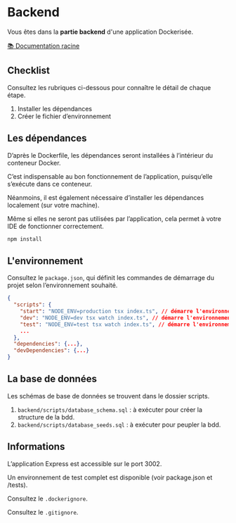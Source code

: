 # Backend

Vous êtes dans la **partie backend** d'une application Dockerisée.

[📚 Documentation racine](https://github.com/simplon-grenoble-cda-juin/docker-compose?tab=readme-ov-file)

## Checklist

Consultez les rubriques ci-dessous pour connaître le détail de chaque étape.

1. Installer les dépendances
2. Créer le fichier d’environnement

## Les dépendances

D’après le Dockerfile, les dépendances seront installées à l’intérieur du conteneur Docker.

C’est indispensable au bon fonctionnement de l’application, puisqu’elle s’exécute dans ce conteneur.

Néanmoins, il est également nécessaire d’installer les dépendances localement (sur votre machine).

Même si elles ne seront pas utilisées par l’application, cela permet à votre IDE de fonctionner correctement.

```bash
npm install
```

## L'environnement

Consultez le `package.json`, qui définit les commandes de démarrage du projet selon l’environnement souhaité.

```json
{
  "scripts": {
    "start": "NODE_ENV=production tsx index.ts", // démarre l'environnement de production
    "dev": "NODE_ENV=dev tsx watch index.ts", // démarre l'environnement de développement
    "test": "NODE_ENV=test tsx watch index.ts", // démarre l'environnement de test
    ...
  },
  "dependencies": {...},
  "devDependencies": {...}
}
```

## La base de données

Les schémas de base de données se trouvent dans le dossier scripts.

1. `backend/scripts/database_schema.sql` : à exécuter pour créer la structure de la bdd.
2. `backend/scripts/database_seeds.sql` : à exécuter pour peupler la bdd.

## Informations

L’application Express est accessible sur le port 3002.

Un environnement de test complet est disponible (voir package.json et /tests).

Consultez le `.dockerignore`.

Consultez le `.gitignore`.
